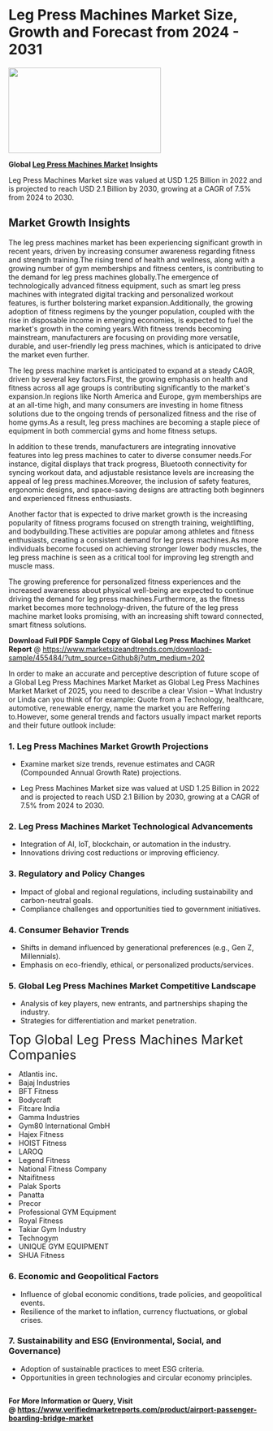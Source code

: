 <H1>Leg Press Machines Market Size, Growth and Forecast from 2024 - 2031</H1><img class="aligncenter size-medium wp-image-584254" src="https://thirdeyenews.in/wp-content/uploads/2024/09/Global-Market-Research-300x168.jpeg" alt="" width="300" height="168" /><p><strong>Global&nbsp;<a href="https://www.marketsizeandtrends.com/download-sample/455484/?utm_source=Github8j?utm_medium=202">Leg Press Machines Market</a> Insights</strong></p><p>Leg Press Machines Market size was valued at USD 1.25 Billion in 2022 and is projected to reach USD 2.1 Billion by 2030, growing at a CAGR of 7.5% from 2024 to 2030.</p><p><h2>Market Growth Insights</h2> <p>The leg press machines market has been experiencing significant growth in recent years, driven by increasing consumer awareness regarding fitness and strength training.The rising trend of health and wellness, along with a growing number of gym memberships and fitness centers, is contributing to the demand for leg press machines globally.The emergence of technologically advanced fitness equipment, such as smart leg press machines with integrated digital tracking and personalized workout features, is further bolstering market expansion.Additionally, the growing adoption of fitness regimens by the younger population, coupled with the rise in disposable income in emerging economies, is expected to fuel the market's growth in the coming years.With fitness trends becoming mainstream, manufacturers are focusing on providing more versatile, durable, and user-friendly leg press machines, which is anticipated to drive the market even further.</p> <p>The leg press machine market is anticipated to expand at a steady CAGR, driven by several key factors.First, the growing emphasis on health and fitness across all age groups is contributing significantly to the market's expansion.In regions like North America and Europe, gym memberships are at an all-time high, and many consumers are investing in home fitness solutions due to the ongoing trends of personalized fitness and the rise of home gyms.As a result, leg press machines are becoming a staple piece of equipment in both commercial gyms and home fitness setups.</p> <p>In addition to these trends, manufacturers are integrating innovative features into leg press machines to cater to diverse consumer needs.For instance, digital displays that track progress, Bluetooth connectivity for syncing workout data, and adjustable resistance levels are increasing the appeal of leg press machines.Moreover, the inclusion of safety features, ergonomic designs, and space-saving designs are attracting both beginners and experienced fitness enthusiasts.</p> <p>Another factor that is expected to drive market growth is the increasing popularity of fitness programs focused on strength training, weightlifting, and bodybuilding.These activities are popular among athletes and fitness enthusiasts, creating a consistent demand for leg press machines.As more individuals become focused on achieving stronger lower body muscles, the leg press machine is seen as a critical tool for improving leg strength and muscle mass.</p> <p>The growing preference for personalized fitness experiences and the increased awareness about physical well-being are expected to continue driving the demand for leg press machines.Furthermore, as the fitness market becomes more technology-driven, the future of the leg press machine market looks promising, with an increasing shift toward connected, smart fitness solutions.</p> <p><span class=""><strong>Download Full PDF Sample Copy of Global Leg Press Machines Market Report</strong> @ <a href="https://www.marketsizeandtrends.com/download-sample/455484/?utm_source=Github8j?utm_medium=202" target="_blank">https://www.marketsizeandtrends.com/download-sample/455484/?utm_source=Github8j?utm_medium=202</a></span></p><p>In order to make an accurate and perceptive description of future scope of a Global&nbsp;Leg Press Machines Market Market as Global&nbsp;Leg Press Machines Market Market of 2025, you need to describe a clear Vision &ndash; What Industry or Linda can you think of for example: Quote from a Technology, healthcare, automotive, renewable energy, name the market you are Reffering to.However, some general trends and factors usually impact market reports and their future outlook include:</p><h3>1.&nbsp;<strong>Leg Press Machines Market Growth Projections</strong></h3><ul><li>Examine market size trends, revenue estimates and CAGR (Compounded Annual Growth Rate) projections.</li><li><p>Leg Press Machines Market size was valued at USD 1.25 Billion in 2022 and is projected to reach USD 2.1 Billion by 2030, growing at a CAGR of 7.5% from 2024 to 2030.</p></li></ul><h3>2.&nbsp;<strong>Leg Press Machines Market Technological Advancements</strong></h3><ul><li>Integration of AI, IoT, blockchain, or automation in the industry.</li><li>Innovations driving cost reductions or improving efficiency.</li></ul><h3>3.&nbsp;<strong>Regulatory and Policy Changes</strong></h3><ul><li>Impact of global and regional regulations, including sustainability and carbon-neutral goals.</li><li>Compliance challenges and opportunities tied to government initiatives.</li></ul><h3>4.&nbsp;<strong>Consumer Behavior Trends</strong></h3><ul><li>Shifts in demand influenced by generational preferences (e.g., Gen Z, Millennials).</li><li>Emphasis on eco-friendly, ethical, or personalized products/services.</li></ul><h3>5.&nbsp;<strong>Global Leg Press Machines Market Competitive Landscape</strong></h3><ul><li>Analysis of key players, new entrants, and partnerships shaping the industry.</li><li>Strategies for differentiation and market penetration.</li></ul><p data-pm-slice="1 1 []"><span style="color: inherit; font-family: inherit; font-size: 25px;">Top Global Leg Press Machines Market Companies</span></p><div class="" data-test-id=""><p><li>Atlantis inc.</li><li> Bajaj Industries</li><li> BFT Fitness</li><li> Bodycraft</li><li> Fitcare India</li><li> Gamma Industries</li><li> Gym80 International GmbH</li><li> Hajex Fitness</li><li> HOIST Fitness</li><li> LAROQ</li><li> Legend Fitness</li><li> National Fitness Company</li><li> Ntaifitness</li><li> Palak Sports</li><li> Panatta</li><li> Precor</li><li> Professional GYM Equipment</li><li> Royal Fitness</li><li> Takiar Gym Industry</li><li> Technogym</li><li> UNIQUE GYM EQUIPMENT</li><li> SHUA Fitness</li></p></div><h3>6.&nbsp;<strong>Economic and Geopolitical Factors</strong></h3><ul><li>Influence of global economic conditions, trade policies, and geopolitical events.</li><li>Resilience of the market to inflation, currency fluctuations, or global crises.</li></ul><h3>7.&nbsp;<strong>Sustainability and ESG (Environmental, Social, and Governance)</strong></h3><ul><li>Adoption of sustainable practices to meet ESG criteria.</li><li>Opportunities in green technologies and circular economy principles.</li></ul><h2><strong style="font-size: 14px;">For More Information or Query, Visit @&nbsp;</strong><a style="background-color: #ffffff; font-size: 14px;" href="https://www.marketsizeandtrends.com/report/leg-press-machines-market/" target="_blank">https://www.verifiedmarketreports.com/product/airport-passenger-boarding-bridge-market</a></h2>